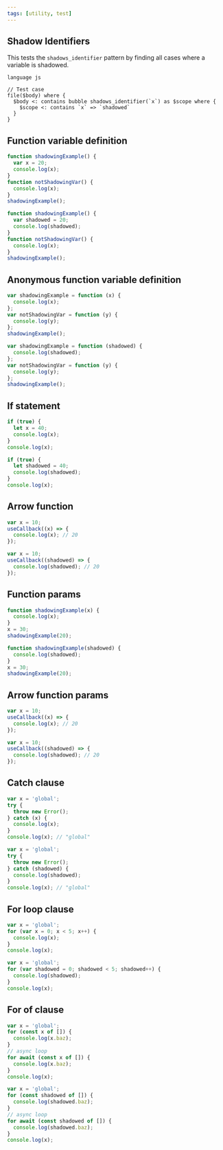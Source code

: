 ```yaml
---
tags: [utility, test]
---
```


## Shadow Identifiers

This tests the `shadows_identifier` pattern by finding all cases where a variable is shadowed.

```grit
language js

// Test case
file($body) where {
  $body <: contains bubble shadows_identifier(`x`) as $scope where {
    $scope <: contains `x` => `shadowed`
  }
}
```

## Function variable definition

```js
function shadowingExample() {
  var x = 20;
  console.log(x);
}
function notShadowingVar() {
  console.log(x);
}
shadowingExample();
```

```js
function shadowingExample() {
  var shadowed = 20;
  console.log(shadowed);
}
function notShadowingVar() {
  console.log(x);
}
shadowingExample();
```

## Anonymous function variable definition

```js
var shadowingExample = function (x) {
  console.log(x);
};
var notShadowingVar = function (y) {
  console.log(y);
};
shadowingExample();
```

```js
var shadowingExample = function (shadowed) {
  console.log(shadowed);
};
var notShadowingVar = function (y) {
  console.log(y);
};
shadowingExample();
```

## If statement

```js
if (true) {
  let x = 40;
  console.log(x);
}
console.log(x);
```

```js
if (true) {
  let shadowed = 40;
  console.log(shadowed);
}
console.log(x);
```

## Arrow function

```js
var x = 10;
useCallback((x) => {
  console.log(x); // 20
});
```

```js
var x = 10;
useCallback((shadowed) => {
  console.log(shadowed); // 20
});
```

## Function params

```js
function shadowingExample(x) {
  console.log(x);
}
x = 30;
shadowingExample(20);
```

```js
function shadowingExample(shadowed) {
  console.log(shadowed);
}
x = 30;
shadowingExample(20);
```

## Arrow function params

```js
var x = 10;
useCallback((x) => {
  console.log(x); // 20
});
```

```js
var x = 10;
useCallback((shadowed) => {
  console.log(shadowed); // 20
});
```

## Catch clause

```js
var x = 'global';
try {
  throw new Error();
} catch (x) {
  console.log(x);
}
console.log(x); // "global"
```

```js
var x = 'global';
try {
  throw new Error();
} catch (shadowed) {
  console.log(shadowed);
}
console.log(x); // "global"
```

## For loop clause

```js
var x = 'global';
for (var x = 0; x < 5; x++) {
  console.log(x);
}
console.log(x);
```

```js
var x = 'global';
for (var shadowed = 0; shadowed < 5; shadowed++) {
  console.log(shadowed);
}
console.log(x);
```

## For of clause

```js
var x = 'global';
for (const x of []) {
  console.log(x.baz);
}
// async loop
for await (const x of []) {
  console.log(x.baz);
}
console.log(x);
```

```js
var x = 'global';
for (const shadowed of []) {
  console.log(shadowed.baz);
}
// async loop
for await (const shadowed of []) {
  console.log(shadowed.baz);
}
console.log(x);
```
